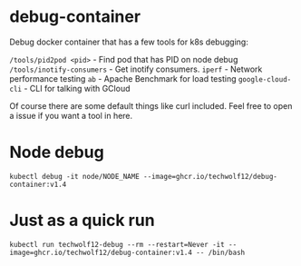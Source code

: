# debug-container

Debug docker container that has a few tools for k8s debugging:

`/tools/pid2pod <pid>` - Find pod that has PID on node debug
`/tools/inotify-consumers` - Get inotify consumers.
`iperf` - Network performance testing
`ab` - Apache Benchmark for load testing
`google-cloud-cli` - CLI for talking with GCloud

Of course there are some default things like curl included. Feel free to open a issue if you want a tool in here.

# Node debug
```
kubectl debug -it node/NODE_NAME --image=ghcr.io/techwolf12/debug-container:v1.4
```

# Just as a quick run
```
kubectl run techwolf12-debug --rm --restart=Never -it --image=ghcr.io/techwolf12/debug-container:v1.4 -- /bin/bash
```
